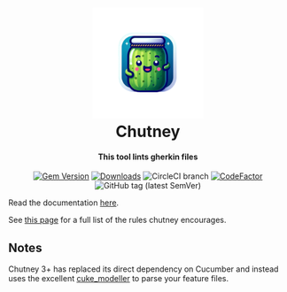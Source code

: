 <h1 align="center">
  <img src="https://raw.githubusercontent.com/BillyRuffian/chutney/master/img/happy_chutney.png?sanitize=true" alt="Chutney" height="200">
  <br>
  Chutney
  <br>
</h1>

<h4 align="center">
  This tool lints gherkin files
</h4>

<div align="center">

  [![Gem Version](https://badge.fury.io/rb/chutney.svg)](https://badge.fury.io/rb/chutney)
  [![Downloads](https://img.shields.io/gem/dt/chutney)](https://rubygems.org/gems/chutney)
  ![CircleCI branch](https://img.shields.io/circleci/project/github/BillyRuffian/chutney/master.svg?style=flat-square)
  [![CodeFactor](https://www.codefactor.io/repository/github/billyruffian/chutney/badge?style=flat-square)](https://www.codefactor.io/repository/github/billyruffian/chutney)
  ![GitHub tag (latest SemVer)](https://img.shields.io/github/tag/BillyRuffian/chutney.svg?style=flat-square)

</div>

Read the documentation [here](https://www.usechutney.com/).

See [this page](https://billyruffian.github.io/chutney/usage/rules.html) for a full list of the rules chutney encourages.

## Notes

Chutney 3+ has replaced its direct dependency on Cucumber and instead uses the excellent [cuke_modeller](https://github.com/enkessler/cuke_modeler) to parse your feature files.

